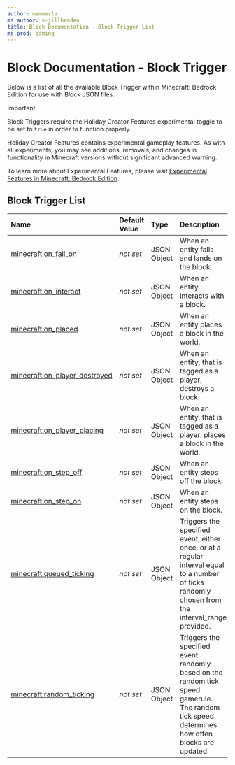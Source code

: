 ```yaml
---
author: mammerla
ms.author: v-jillheaden
title: Block Documentation - Block Trigger List
ms.prod: gaming
---
```


# Block Documentation - Block Trigger

Below is a list of all the available Block Trigger within Minecraft: Bedrock Edition for use with Block JSON files.

>[!IMPORTANT]
> Block Triggers require the Holiday Creator Features experimental toggle to be set to `true` in order to function properly.
>
>Holiday Creator Features contains experimental gameplay features. As with all experiments, you may see additions, removals, and changes in functionality in Minecraft versions without significant advanced warning.
>
>To learn more about Experimental Features, please visit [Experimental Features in Minecraft: Bedrock Edition](../../../../../Documents/ExperimentalFeaturesToggle.md).

## Block Trigger List

|Name |Default Value  |Type  |Description  |
|:----------|:----------|:----------|:----------|
|[minecraft:on_fall_on](minecraftBlock_on_fall_on.md)|*not set* | JSON Object| When an entity falls and lands on the block.|
|[minecraft:on_interact](minecraftBlock_on_interact.md)|*not set*  | JSON Object| When an entity interacts with a block.|
|[minecraft:on_placed](minecraftBlock_on_placed.md)|*not set*  | JSON Object| When an entity places a block in the world.|
|[minecraft:on_player_destroyed](minecraftBlock_on_player_destroyed.md)|*not set*  | JSON Object| When an entity, that is tagged as a player, destroys a block.|
|[minecraft:on_player_placing](minecraftBlock_on_player_placing.md)|*not set*  | JSON Object| When an entity, that is tagged as a player, places a block in the world.|
|[minecraft:on_step_off](minecraftBlock_on_step_off.md)|*not set*  | JSON Object| When an entity steps off the block.|
|[minecraft:on_step_on](minecraftBlock_on_step_on.md)|*not set*  |  JSON Object| When an entity steps on the block.|
|[minecraft:queued_ticking](minecraftBlock_queued_ticking.md)|*not set*  | JSON Object| Triggers the specified event, either once, or at a regular interval equal to a number of ticks randomly chosen from the interval_range provided.|
|[minecraft:random_ticking](minecraftBlock_random_ticking.md)|*not set*  | JSON Object| Triggers the specified event randomly based on the random tick speed gamerule. The random tick speed determines how often blocks are updated.|

